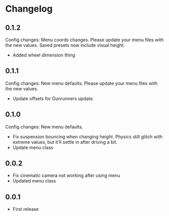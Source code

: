 # Changelog

## 0.1.2
Config changes: Menu coords changes. Please update your menu files with the new values.
Saved presets now include visual height.

* Added wheel dimension thing

## 0.1.1
Config changes: New menu defaults. Please update your menu files with the new values.

* Update offsets for Gunrunners update.

## 0.1.0
Config changes: New menu defaults.
* Fix suspension bouncing when changing height. Physics still glitch with extreme values, but it'll settle in after driving a bit.
* Update menu class

## 0.0.2
* Fix cinematic camera not working after using menu
* Updated menu class

## 0.0.1
* First release